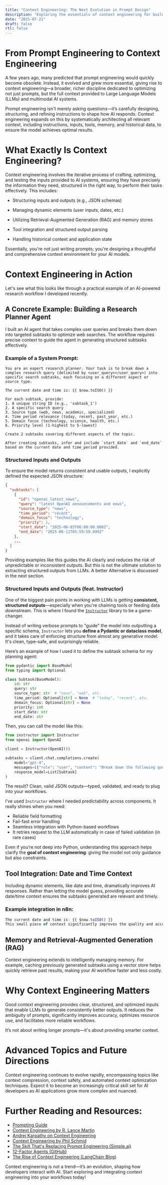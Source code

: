 ```yaml
---
title: "Context Engineering: The Next Evolution in Prompt Design"
description: "Exploring the essentials of context engineering for building effective LLM workflows."
date: "2025-07-21"
draft: false
rtl: false
---
```


# From Prompt Engineering to Context Engineering
A few years ago, many predicted that prompt engineering would quickly become obsolete. Instead, it evolved and grew more essential, giving rise to context engineering—a broader, richer discipline dedicated to optimizing not just prompts, but the full context provided to Large Language Models (LLMs) and multimodal AI systems.

Prompt engineering isn't merely asking questions—it’s carefully designing, structuring, and refining instructions to shape how AI responds. Context engineering expands on this by systematically architecting all relevant context, including instructions, inputs, tools, memory, and historical data, to ensure the model achieves optimal results.

# What Exactly Is Context Engineering?
Context engineering involves the iterative process of crafting, optimizing, and testing the inputs provided to AI systems, ensuring they have precisely the information they need, structured in the right way, to perform their tasks effectively. This includes:

- Structuring inputs and outputs (e.g., JSON schemas)

- Managing dynamic elements (user inputs, dates, etc.)

- Utilizing Retrieval-Augmented Generation (RAG) and memory stores

- Tool integration and structured output parsing

- Handling historical context and application state

Essentially, you're not just writing prompts; you're designing a thoughtful and comprehensive context environment for your AI models.

# Context Engineering in Action
Let's see what this looks like through a practical example of an AI-powered research workflow I developed recently.

## A Concrete Example: Building a Research Planner Agent
I built an AI agent that takes complex user queries and breaks them down into targeted subtasks to optimize web searches. The workflow requires precise context to guide the agent in generating structured subtasks effectively.

### Example of a System Prompt:
```text
You are an expert research planner. Your task is to break down a complex research query (delimited by <user_query></user_query>) into specific search subtasks, each focusing on a different aspect or source type.

The current date and time is: {{ $now.toISO() }}

For each subtask, provide:
1. A unique string ID (e.g., 'subtask_1')
2. A specific search query
3. Source type (web, news, academic, specialized)
4. Time period relevance (today, recent, past_year, etc.)
5. Domain focus (technology, science, health, etc.)
6. Priority level (1-highest to 5-lowest)

Create 2 subtasks covering different aspects of the topic.

After creating subtasks, infer and include `start_date` and `end_date` based on the current date and time_period provided.
```

### Structured Inputs and Outputs
To ensure the model returns consistent and usable outputs, I explicitly defined the expected JSON structure:
```json
{
  "subtasks": [
    {
      "id": "openai_latest_news",
      "query": "latest OpenAI announcements and news",
      "source_type": "news",
      "time_period": "recent",
      "domain_focus": "technology",
      "priority": 1,
      "start_date": "2025-06-03T06:00:00.000Z",
      "end_date": "2025-06-11T05:59:59.999Z"
    },
    ...
  ]
}
```
Providing examples like this guides the AI clearly and reduces the risk of unpredictable or inconsistent outputs. But this is not the ultimate solution to extracting structured outputs from LLMs. A better Alternative is discussed in the next section.

### Structured Inputs and Outputs (feat. Instructor)

One of the biggest pain points in working with LLMs is getting **consistent, structured outputs**—especially when you're chaining tools or feeding data downstream. This is where I found the [`Instructor`](https://github.com/jxnl/instructor) library to be a game-changer.

Instead of writing verbose prompts to "guide" the model into outputting a specific schema, `Instructor` lets you **define a Pydantic or dataclass model**, and it takes care of enforcing structure from almost any generative model. It's clean, type-safe, and surprisingly reliable.

Here’s an example of how I used it to define the subtask schema for my planning agent:

```python
from pydantic import BaseModel
from typing import Optional

class Subtask(BaseModel):
    id: str
    query: str
    source_type: str  # "news", "web", etc.
    time_period: Optional[str] = None  # "today", "recent", etc.
    domain_focus: Optional[str] = None
    priority: int
    start_date: str
    end_date: str
```

Then, you can call the model like this:

```python
from instructor import Instructor
from openai import OpenAI

client = Instructor(OpenAI())

subtasks = client.chat.completions.create(
    model="gpt-4",
    messages=[{"role": "user", "content": "Break down the following query into two subtasks: What's the latest dev news from OpenAI?"}],
    response_model=List[Subtask]
)
```

The result? Clean, valid JSON outputs—typed, validated, and ready to plug into your workflows.

I’ve used `Instructor` where I needed predictability across components. It really shines when you need:

- Reliable field formatting  
- Fail-fast error handling  
- Seamless integration with Python-based workflows  
- It retries request to the LLM automatically in case of failed validation (in rare cases)

Even if you’re not deep into Python, understanding this approach helps clarify the **goal of context engineering**: giving the model not only guidance but also constraints.


## Tool Integration: Date and Time Context
Including dynamic elements, like date and time, dramatically improves AI responses. Rather than letting the model guess, providing accurate date/time context ensures the subtasks generated are relevant and timely.

### Example integration in n8n:

```javascript
The current date and time is: {{ $now.toISO() }}
This small piece of context significantly improves the quality and accuracy of results, especially for time-sensitive tasks.
```

## Memory and Retrieval-Augmented Generation (RAG)
Context engineering extends to intelligently managing memory. For example, caching previously generated subtasks using a vector store helps quickly retrieve past results, making your AI workflow faster and less costly.

# Why Context Engineering Matters
Good context engineering provides clear, structured, and optimized inputs that enable LLMs to generate consistently better outputs. It reduces the ambiguity of prompts, significantly improves accuracy, optimizes resource use, and facilitates more reliable workflows.

It’s not about writing longer prompts—it's about providing smarter context.

# Advanced Topics and Future Directions
Context engineering continues to evolve rapidly, encompassing topics like context compression, context safety, and automated context optimization techniques. Expect it to become an increasingly critical skill set for AI developers as AI applications grow more complex and nuanced.


# Further Reading and Resources:

- [Prompting Guide](https://www.promptingguide.ai/)
- [Context Engineering by R. Lance Martin](https://rlancemartin.github.io/2025/06/23/context_engineering/)
- [Andrej Karpathy on Context Engineering](https://x.com/karpathy/status/1937902205765607626)
- [Context Engineering by Phil Schmid](https://www.philschmid.de/context-engineering)
- [The Skill That's Replacing Prompt Engineering (Simple.ai)](https://simple.ai/p/the-skill-thats-replacing-prompt-engineering?)
- [12-Factor Agents (GitHub)](https://github.com/humanlayer/12-factor-agents)
- [The Rise of Context Engineering (LangChain Blog)](https://blog.langchain.com/the-rise-of-context-engineering/)


Context engineering is not a trend—it’s an evolution, shaping how developers interact with AI. Start exploring and integrating context engineering into your workflows today!